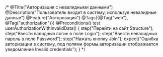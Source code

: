 /*
@Title("Авторизация с невалидными данными")
@Description("Пользователь входит в систему, используя невалидные данные")
@Feature("Авторизация")
@Tags({@Tag("web"), @Tag("authorization")})
@Preconditions()
test userAuthorizationWithInvalidData() {
    step("Перейти на сайт Structure");
    step("Ввести валидный логин в поле Login");
    step("Ввести невалидный пароль в поле Password");
    step("Нажать кнопку Join");
    expect("Ошибка авторизации в систему,
        под полями формы авторизации отображается уведомление Invalid credentials");
}
*/
